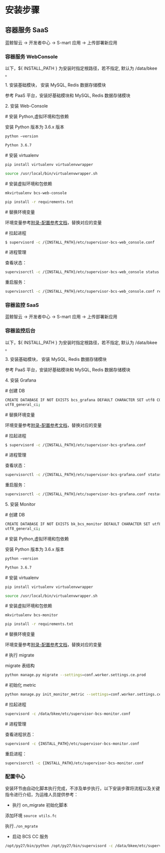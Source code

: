 # 安装步骤
## 容器服务 SaaS

蓝鲸智云 -\> 开发者中心 -\> S-mart 应用 -\> 上传部署新应用

### 容器服务 WebConsole

以下，\${ INSTALL_PATH } 为安装时指定根路径，若不指定, 默认为 /data/bkee 。

1\. 安装基础模块， 安装 MySQL, Redis 数据存储模块

参考 PaaS 平台，安装好基础模块和 MySQL, Redis 数据存储模块

2\. 安装 Web-Console

\# 安装 Python,虚拟环境和包依赖

安装 Python 版本为 3.6.x 版本
```bash
python –version

Python 3.6.7
```

\# 安装 virtualenv
```bash
pip install virtualenv virtualenvwrapper

source /usr/local/bin/virtualenvwrapper.sh
```

\# 安装虚拟环境和包依赖
```bash
mkvirtualenv bcs-web-console

pip install -r requirements.txt
```

\# 替换环境变量

环境变量参考[附录-配置参考文档](../附录/ConfigurationReferenceDocument.md)，替换对应的变量

\# 拉起进程
```bash
$ supervisord -c /{INSTALL_PATH}/etc/supervisor-bcs-web_console.conf
```

\# 进程管理

查看状态：
```bash
supervisorctl -c /{INSTALL_PATH}/etc/supervisor-bcs-web_console status
```

重启服务：
```bash
supervisorctl -c /{INSTALL_PATH}/etc/supervisor-bcs-web_console.conf restart all
```

### 容器监控 SaaS

蓝鲸智云 -\> 开发者中心 -\> S-mart 应用 -\> 上传部署新应用

### 容器监控后台

以下，\${ INSTALL_PATH } 为安装时指定根路径，若不指定, 默认为 /data/bkee 。

3\. 安装基础模块， 安装 MySQL, Redis 数据存储模块

参考 PaaS 平台，安装好基础模块和 MySQL, Redis 数据存储模块

4\. 安装 Grafana

\# 创建 DB
```bash
CREATE DATABASE IF NOT EXISTS bcs_grafana DEFAULT CHARACTER SET utf8 COLLATE
utf8_general_ci;
```

\# 替换环境变量

环境变量参考[附录-配置参考文档](../附录/ConfigurationReferenceDocument.md)，替换对应的变量

\# 拉起进程
```bash
$ supervisord -c /{INSTALL_PATH}/etc/supervisor-bcs-grafana.conf
```

\# 进程管理

查看状态：
```bash
supervisorctl -c /{INSTALL_PATH}/etc/supervisor-bcs-grafana.conf status
```
重启服务：
```bash
supervisorctl -c /{INSTALL_PATH}/etc/supervisor-bcs-grafana.conf restart all
```

5\. 安装 Monitor

\# 创建 DB
```bash
CREATE DATABASE IF NOT EXISTS bk_bcs_monitor DEFAULT CHARACTER SET utf8 COLLATE
utf8_general_ci;
```

\# 安装 Python,虚拟环境和包依赖

安装 Python 版本为 3.6.x 版本
```bash
python –version

Python 3.6.7
```

\# 安装 virtualenv
```bash
pip install virtualenv virtualenvwrapper

source /usr/local/bin/virtualenvwrapper.sh
```

\# 安装虚拟环境和包依赖
```bash
mkvirtualenv bcs-monitor

pip install -r requirements.txt
```

\# 替换环境变量

环境变量参考[附录-配置参考文档](../附录/ConfigurationReferenceDocument.md)，替换对应的变量

\# 执行 migrate

migrate 表结构
```bash
python manage.py migrate --settings=conf.worker.settings.ce.prod
```

\# 初始化 metric
```bash
python manage.py init_monitor_metric --settings=conf.worker.settings.ce.prod
```

\# 拉起进程
```bash
supervisord -c /data/bkee/etc/supervisor-bcs-monitor.conf
```

\# 进程管理

查看进程状态：
```bash
supervisord -c {INSTALL_PATH}/etc/supervisor-bcs-monitor.conf
```
重启进程：
```bash
supervisorctl -c {INSTALL_PATH}/etc/supervisor-bcs-monitor.conf
```

### 配置中心

安装环节由自动化脚本执行完成，不涉及单步执行，以下安装步骤将流程以及关键指令进行介绍，为运维人员提供参考：

- 执行 on_migrate 初始化脚本

添加环境 `source utils.fc`

执行`./on_mgrate`

- 启动 BCS CC 服务
```bash
/opt/py27/bin/python /opt/py27/bin/supervisord -c /data/bkee/etc/supervisor-bcs-cc.conf
```
